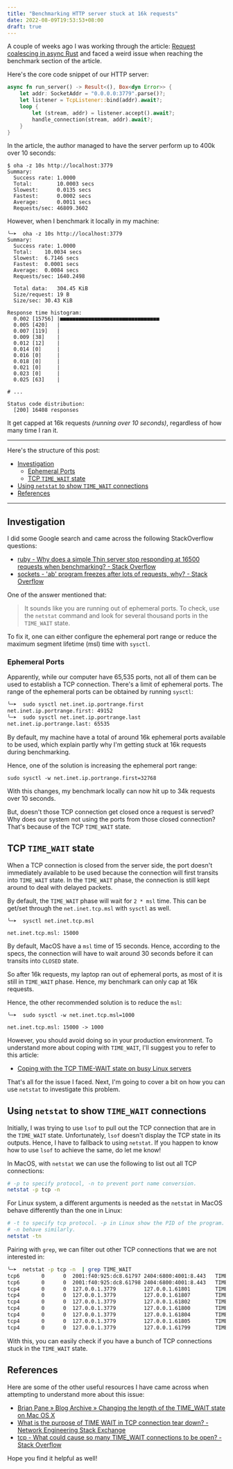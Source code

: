 ```yaml
---
title: "Benchmarking HTTP server stuck at 16k requests"
date: 2022-08-09T19:53:53+08:00
draft: true
---
```


A couple of weeks ago I was working through the article:
[Request coalescing in async Rust](https://fasterthanli.me/articles/request-coalescing-in-async-rust)
and faced a weird issue when reaching the benchmark section of the article.

Here's the core code snippet of our HTTP server:

```rust
async fn run_server() -> Result<(), Box<dyn Error>> {
    let addr: SocketAddr = "0.0.0.0:3779".parse()?;
    let listener = TcpListener::bind(addr).await?;
    loop {
        let (stream, addr) = listener.accept().await?;
        handle_connection(stream, addr).await?;
    }
}
```

In the article, the author managed to have the server perform up to 400k over
10 seconds:

```
$ oha -z 10s http://localhost:3779
Summary:
  Success rate: 1.0000
  Total:        10.0003 secs
  Slowest:      0.0135 secs
  Fastest:      0.0002 secs
  Average:      0.0011 secs
  Requests/sec: 46809.3602
```

However, when I benchmark it locally in my machine:
```
╰─➤  oha -z 10s http://localhost:3779
Summary:
  Success rate:	1.0000
  Total:	10.0034 secs
  Slowest:	6.7146 secs
  Fastest:	0.0001 secs
  Average:	0.0084 secs
  Requests/sec:	1640.2498

  Total data:	304.45 KiB
  Size/request:	19 B
  Size/sec:	30.43 KiB

Response time histogram:
  0.002 [15756] |■■■■■■■■■■■■■■■■■■■■■■■■■■■■■■■■
  0.005 [420]   |
  0.007 [119]   |
  0.009 [38]    |
  0.012 [12]    |
  0.014 [0]     |
  0.016 [0]     |
  0.018 [0]     |
  0.021 [0]     |
  0.023 [0]     |
  0.025 [63]    |

# ...

Status code distribution:
  [200] 16408 responses
```

It get capped at 16k requests _(running over 10 seconds)_, regardless of how many time I ran it.

---

Here's the structure of this post:

- [Investigation](#investigation)
  - [Ephemeral Ports](#ephemeral-ports)
  - [TCP `TIME_WAIT` state](#tcp-time_wait-state)
- [Using `netstat` to show `TIME_WAIT`
connections](#using-netstat-to-show-time_wait-connections)
- [References](#references)

---

## Investigation

I did some Google search and came across the following StackOverflow questions:

- [ruby - Why does a simple Thin server stop responding at 16500 requests when benchmarking? - Stack Overflow](https://stackoverflow.com/questions/9156537/why-does-a-simple-thin-server-stop-responding-at-16500-requests-when-benchmarkin)
- [sockets - 'ab' program freezes after lots of requests, why? - Stack Overflow](https://stackoverflow.com/questions/1216267/ab-program-freezes-after-lots-of-requests-why/6699135#6699135)

One of the answer mentioned that:

> It sounds like you are running out of ephemeral ports. To check, use the `netstat` command and look for several thousand ports in the `TIME_WAIT` state.

To fix it, one can either configure the ephemeral port range or reduce the maximum segment lifetime
(msl) time with `sysctl`.

### Ephemeral Ports

Apparently, while our computer have 65,535 ports, not all of them can be used
to establish a TCP connection. There's a limit of ephemeral ports. The range of the ephemeral ports
can be obtained by running `sysctl`:

```bash
╰─➤  sudo sysctl net.inet.ip.portrange.first
net.inet.ip.portrange.first: 49152
╰─➤  sudo sysctl net.inet.ip.portrange.last
net.inet.ip.portrange.last: 65535
```
By default, my machine have a total of around 16k ephemeral ports available to
be used, which explain partly why I'm getting stuck at 16k requests during
benchmarking.

Hence, one of the solution is increasing the ephemeral port range:

```
sudo sysctl -w net.inet.ip.portrange.first=32768
```

With this changes, my benchmark locally can now hit up to 34k requests over 10
seconds.

But, doesn't those TCP connection get closed once a request is served? Why does
our system not using the ports from those closed connection? That's because of
the TCP `TIME_WAIT` state.

## TCP `TIME_WAIT` state

When a TCP connection is closed from the server side, the port doesn't
immediately available to be used because the connection will first transits
into `TIME_WAIT` state.  In the `TIME_WAIT` phase, the connection is still kept
around to deal with delayed packets.

By default, the `TIME_WAIT` phase will wait for `2 * msl` time. This can be get/set through
the `net.inet.tcp.msl` with `sysctl` as well.

```
╰─➤  sysctl net.inet.tcp.msl

net.inet.tcp.msl: 15000
```

By default, MacOS have a `msl` time of 15 seconds. Hence, according to the
specs, the connection will have to wait around 30 seconds before it can
transits into `CLOSED` state.

So after 16k requests, my laptop ran out of ephemeral ports, as most of it is
still in `TIME_WAIT` phase. Hence,  my benchmark can only cap at 16k requests.

Hence, the other recommended solution is to reduce the `msl`:

```
╰─➤  sudo sysctl -w net.inet.tcp.msl=1000

net.inet.tcp.msl: 15000 -> 1000
```
However, you should avoid doing so in your production environment. To
understand more about coping with `TIME_WAIT`, I'll suggest you to refer to
this article:

- [Coping with the TCP TIME-WAIT state on busy Linux servers](https://vincent.bernat.ch/en/blog/2014-tcp-time-wait-state-linux)

That's all for the issue I faced. Next, I'm going to cover a bit on how you can use
`netstat` to investigate this problem.

## Using `netstat` to show `TIME_WAIT` connections

Initially, I was trying to use `lsof` to pull out the TCP connection that are
in the `TIME_WAIT` state. Unfortunately, `lsof` doesn't display the TCP state
in its outputs. Hence, I have to fallback to using `netstat`. If you happen to
know how to use `lsof` to achieve the same, do let me know!

In MacOS, with `netstat` we can use the following to list out all TCP connections:

```bash
# -p to specify protocol, -n to prevent port name conversion.
netstat -p tcp -n
```

For Linux system, a different arguments is needed as the `netstat` in MacOS
behave differently than the one in Linux:

```bash
# -t to specify tcp protocol. -p in Linux show the PID of the program.
# -n behave similarly.
netstat -tn
```

Pairing with `grep`, we can filter out other TCP connections that we are not
interested in:

```bash
╰─➤  netstat -p tcp -n  | grep TIME_WAIT
tcp6       0      0  2001:f40:925:dc8.61797 2404:6800:4001:8.443   TIME_WAIT
tcp6       0      0  2001:f40:925:dc8.61798 2404:6800:4001:8.443   TIME_WAIT
tcp4       0      0  127.0.0.1.3779         127.0.0.1.61801        TIME_WAIT
tcp4       0      0  127.0.0.1.3779         127.0.0.1.61807        TIME_WAIT
tcp4       0      0  127.0.0.1.3779         127.0.0.1.61802        TIME_WAIT
tcp4       0      0  127.0.0.1.3779         127.0.0.1.61800        TIME_WAIT
tcp4       0      0  127.0.0.1.3779         127.0.0.1.61804        TIME_WAIT
tcp4       0      0  127.0.0.1.3779         127.0.0.1.61805        TIME_WAIT
tcp4       0      0  127.0.0.1.3779         127.0.0.1.61799        TIME_WAIT
```

With this, you can easily check if you have a bunch of TCP connections stuck
in the `TIME_WAIT` state.


## References

Here are some of the other useful resources I have came across when attempting to
understand more about this issue:

- [Brian Pane » Blog Archive » Changing the length of the TIME_WAIT state on Mac OS X](http://web.archive.org/web/20090210151520/http://www.brianp.net/2008/10/03/changing-the-length-of-the-time_wait-state-on-mac-os-x/)
- [What is the purpose of TIME WAIT in TCP connection tear down? - Network Engineering Stack Exchange](https://networkengineering.stackexchange.com/questions/19581/what-is-the-purpose-of-time-wait-in-tcp-connection-tear-down)
- [tcp - What could cause so many TIME_WAIT connections to be open? - Stack Overflow](https://stackoverflow.com/questions/33177370/what-could-cause-so-many-time-wait-connections-to-be-open)

Hope you find it helpful as well!
